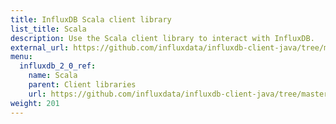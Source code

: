 ```yaml
---
title: InfluxDB Scala client library
list_title: Scala
description: Use the Scala client library to interact with InfluxDB.
external_url: https://github.com/influxdata/influxdb-client-java/tree/master/client-scala
menu:
  influxdb_2_0_ref:
    name: Scala
    parent: Client libraries
    url: https://github.com/influxdata/influxdb-client-java/tree/master/client-scala
weight: 201
---
```

